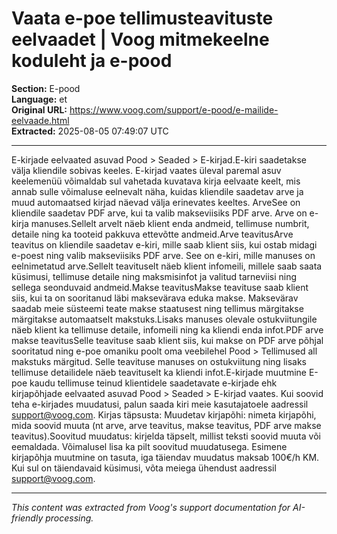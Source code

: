 # Vaata e-poe tellimusteavituste eelvaadet | Voog mitmekeelne koduleht ja e-pood

**Section:** E-pood  
**Language:** et  
**Original URL:** https://www.voog.com/support/e-pood/e-mailide-eelvaade.html  
**Extracted:** 2025-08-05 07:49:07 UTC

---

E-kirjade eelvaated asuvad Pood > Seaded > E-kirjad.E-kiri saadetakse välja kliendile sobivas keeles. E-kirjad vaates üleval paremal asuv keelemenüü võimaldab sul vahetada kuvatava kirja eelvaate keelt, mis annab sulle võimaluse eelnevalt näha, kuidas kliendile saadetav arve ja muud automaatsed kirjad näevad välja erinevates keeltes.
ArveSee on kliendile saadetav PDF arve, kui ta valib makseviisiks PDF arve. Arve on e-kirja manuses.Sellelt arvelt näeb klient enda andmeid, tellimuse numbrit, detaile ning ka tooteid pakkuva ettevõtte andmeid.Arve teavitusArve teavitus on kliendile saadetav e-kiri, mille saab klient siis, kui ostab midagi e-poest ning valib makseviisiks PDF arve. See on e-kiri, mille manuses on eelnimetatud arve.Sellelt teavituselt näeb klient infomeili, millele saab saata küsimusi, tellimuse detaile ning maksmisinfot ja valitud tarneviisi ning sellega seonduvaid andmeid.Makse teavitusMakse teavituse saab klient siis, kui ta on sooritanud läbi maksevärava eduka makse. Maksevärav saadab meie süsteemi teate makse staatusest ning tellimus märgitakse märgitakse automaatselt makstuks.Lisaks manuses olevale ostukviitungile näeb klient ka tellimuse detaile, infomeili ning ka kliendi enda infot.PDF arve makse teavitusSelle teavituse saab klient siis, kui makse on PDF arve põhjal sooritatud ning e-poe omaniku poolt oma veebilehel Pood > Tellimused all makstuks märgitud. Selle teavituse manuses on ostukviitung ning lisaks tellimuse detailidele näeb teavituselt ka kliendi infot.E-kirjade muutmine E-poe kaudu tellimuse teinud klientidele saadetavate e-kirjade ehk kirjapõhjade eelvaated asuvad Pood > Seaded > E-kirjad vaates. Kui soovid teha e-kirjades muudatusi, palun saada kiri meie kasutajatoele aadressil support@voog.com. Kirjas täpsusta: Muudetav kirjapõhi: nimeta kirjapõhi, mida soovid muuta (nt arve, arve teavitus, makse teavitus, PDF arve makse teavitus).Soovitud muudatus: kirjelda täpselt, millist teksti soovid muuta või eemaldada. Võimalusel lisa ka pilt soovitud muudatusega. Esimene kirjapõhja muutmine on tasuta, iga täiendav muudatus maksab 100€/h  KM. Kui sul on täiendavaid küsimusi, võta meiega ühendust aadressil support@voog.com.

---

*This content was extracted from Voog's support documentation for AI-friendly processing.*
